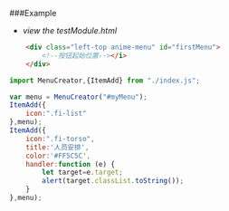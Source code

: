 ###Example
 * *view the testModule.html*
```html
    <div class="left-top anime-menu" id="firstMenu">
		<!--按钮起始位置--></i>
	</div>
```
```javascript
import MenuCreator,{ItemAdd} from "./index.js";

var menu = MenuCreator("#myMenu");
ItemAdd({
    icon:".fi-list"
},menu);
ItemAdd({
    icon:".fi-torso",
    title:'人员安排',
    color:'#FF5C5C',
    handler:function (e) {
        let target=e.target;
        alert(target.classList.toString());
    }
},menu);
```